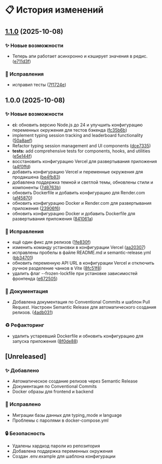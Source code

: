 # 📋 История изменений

## [1.1.0](https://github.com/4444urka/shilka-type/compare/v1.0.0...v1.1.0) (2025-10-08)


### ✨ Новые возможности

* Теперь апи работает асинхронно и кэширует значения в редис. ([e711d3f](https://github.com/4444urka/shilka-type/commit/e711d3f107b336a771318b4b8271c32502140426))


### 🐛 Исправления

* исправил тесты ([7f1724e](https://github.com/4444urka/shilka-type/commit/7f1724ecfd7ebf4c4aa5d603828fa5adcab2c345))

## 1.0.0 (2025-10-08)


### ✨ Новые возможности

* **ci:** обновить версию Node.js до 24 и улучшить конфигурацию переменных окружения для тестов бэкенда ([fc35b6b](https://github.com/4444urka/shilka-type/commit/fc35b6b258060dc1788fc048ec83c89050e1680d))
* implement typing session tracking and leaderboard functionality ([50a8aef](https://github.com/4444urka/shilka-type/commit/50a8aef101fda39c98f53226d6b80d5606aa73cf))
* Refactor typing session management and UI components ([dce7335](https://github.com/4444urka/shilka-type/commit/dce733515b3ade251c5e2661747bc3ea071f3a7e))
* **tests:** add comprehensive tests for components, hooks, and utilities ([e5e144f](https://github.com/4444urka/shilka-type/commit/e5e144fbf8daeaacbd8d602fcbf393ef6b295038))
* восстановить конфигурацию Vercel для развертывания приложения ([a4f0ffd](https://github.com/4444urka/shilka-type/commit/a4f0ffd7e5f5a03ddedba14b0e26b2bc4f24d20d))
* добавить конфигурацию Vercel и переменные окружения для продакшена ([be4fb83](https://github.com/4444urka/shilka-type/commit/be4fb8349d9a9983109ec7738f4d08c76dbbef4a))
* добавлена поддержка темной и светлой темы, обновлены стили и компоненты ([7d8763b](https://github.com/4444urka/shilka-type/commit/7d8763bbb68ad29e045f878531bb239ef45696d4))
* обновить Dockerfile и добавить конфигурацию для Render.com ([af45870](https://github.com/4444urka/shilka-type/commit/af45870f732ededd8a676bc06d9a8e378ddab923))
* обновить конфигурацию Docker и Render.com для развертывания приложения ([23906f6](https://github.com/4444urka/shilka-type/commit/23906f61bd4d38baaca8c513bdf53ce07a1a80f7))
* обновить конфигурацию Docker и добавить Dockerfile для развертывания приложения ([841061a](https://github.com/4444urka/shilka-type/commit/841061a04de06b0ae105e9193aef1d3a8fee08f3))


### 🐛 Исправления

* ещё один фикс для релизов ([1fe830f](https://github.com/4444urka/shilka-type/commit/1fe830f3ae5618fbd6096063a07d4a9c2f25ec67))
* изменить команду установки в конфигурации Vercel ([aa20307](https://github.com/4444urka/shilka-type/commit/aa203073560775cfc2928fc5b91e4f31253b28af))
* исправлены пробелы в файле README.md и semantic-release.yml ([bb34701](https://github.com/4444urka/shilka-type/commit/bb3470162d101cb9f7fe4012f47f5881cb1461ee))
* обновить переменную API URL в конфигурации Vercel и отключить ручное разделение чанков в Vite ([8fc51f8](https://github.com/4444urka/shilka-type/commit/8fc51f8a4e74c9b22d17e932f5d9fac5ec68a80e))
* удалить флаг --frozen-lockfile при установке зависимостей фронтенда ([e672505](https://github.com/4444urka/shilka-type/commit/e6725059d6ca0efe30a9cc6faa66a1e14f1e62d8))


### 📝 Документация

* Добавлена документация по Conventional Commits и шаблон Pull Request. Настроен Semantic Release для автоматического создания релизов. ([4adb031](https://github.com/4444urka/shilka-type/commit/4adb031aa629a12b0c18313d6f949d4271fa1531))


### ♻️ Рефакторинг

* удалить устаревший Dockerfile и обновить конфигурацию для запуска приложения ([8f0de88](https://github.com/4444urka/shilka-type/commit/8f0de88213575f2843ec3f4494ece3290dcabd7c))

## [Unreleased]

### ✨ Добавлено

- Автоматическое создание релизов через Semantic Release
- Документация по Conventional Commits
- Docker образы для frontend и backend

### 🐛 Исправлено

- Миграции базы данных для typing_mode и language
- Проблемы с паролями в docker-compose.yml

### 🔒 Безопасность

- Удалены хардкод пароли из репозитория
- Добавлена поддержка переменных окружения
- Создан .env.example для шаблона конфигурации
